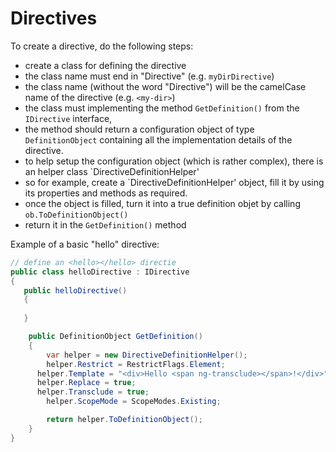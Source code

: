 # Directives

To create a directive, do the following steps:

- create a class for defining the directive
- the class name must end in "Directive" (e.g. `myDirDirective`)
- the class name (without the word "Directive") will be the camelCase name of the directive (e.g. `<my-dir>`)
- the class must implementing the method `GetDefinition()` from the `IDirective` interface, 
- the method should return a configuration object of type `DefinitionObject` containing 
all the implementation details of the directive.
- to help setup the configuration object (which is rather complex), there is an helper class `DirectiveDefinitionHelper'
- so for example, create a	`DirectiveDefinitionHelper' object, fill it by using its properties and methods as required.
- once the object is filled, turn it into a true definition objet by calling `ob.ToDefinitionObject()`
- return it in the `GetDefinition()` method

Example of a basic "hello" directive:

```C#
// define an <hello></hello> directie
public class helloDirective : IDirective	
{
   public helloDirective()
   {                          
             
   }           

	public DefinitionObject GetDefinition()
	{
		var helper = new DirectiveDefinitionHelper();
		helper.Restrict = RestrictFlags.Element;
      helper.Template = "<div>Hello <span ng-transclude></span>!</div>";
      helper.Replace = true;         
      helper.Transclude = true; 
		helper.ScopeMode = ScopeModes.Existing; 

		return helper.ToDefinitionObject();
	}
}      
```



		  